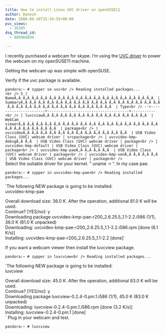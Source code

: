 ```yaml
---
title: How to install Linux UVC driver on openSUSE11
author: Danesh
date: 2008-06-26T15:54:55+00:00
pvc_views:
  - 16385
dsq_thread_id:
  - 889966894

---
```

I recently purchased a webcam for skype. I&#8217;m using the [UVC driver][1] to power the webcam on my openSUSE11 machine.

Getting the webcam up was simple with openSUSE.

Verify if the uvc package is available.

`pandora:~ # zypper se uvc<br />
Reading installed packages...`  
`<br />
S | NameÃ‚Â Ã‚Â Ã‚Â Ã‚Â Ã‚Â Ã‚Â Ã‚Â Ã‚Â Ã‚Â Ã‚Â Ã‚Â Ã‚Â Ã‚Â Ã‚Â Ã‚Â Ã‚Â  | SummaryÃ‚Â Ã‚Â Ã‚Â Ã‚Â Ã‚Â Ã‚Â Ã‚Â Ã‚Â Ã‚Â Ã‚Â Ã‚Â Ã‚Â Ã‚Â Ã‚Â Ã‚Â Ã‚Â Ã‚Â Ã‚Â Ã‚Â Ã‚Â Ã‚Â Ã‚Â Ã‚Â Ã‚Â Ã‚Â Ã‚Â Ã‚Â Ã‚Â  | Type<br />
--+----------------------+-------------------------------------+-----------<br />
| luvcviewÃ‚Â Ã‚Â Ã‚Â Ã‚Â Ã‚Â Ã‚Â Ã‚Â Ã‚Â Ã‚Â Ã‚Â Ã‚Â Ã‚Â  | WebCam viewerÃ‚Â Ã‚Â Ã‚Â Ã‚Â Ã‚Â Ã‚Â Ã‚Â Ã‚Â Ã‚Â Ã‚Â Ã‚Â Ã‚Â Ã‚Â Ã‚Â Ã‚Â Ã‚Â Ã‚Â Ã‚Â Ã‚Â Ã‚Â Ã‚Â Ã‚Â  | package<br />
| uvcvideoÃ‚Â Ã‚Â Ã‚Â Ã‚Â Ã‚Â Ã‚Â Ã‚Â Ã‚Â Ã‚Â Ã‚Â Ã‚Â Ã‚Â  | USB Video Class (UVC) webcam driver | srcpackage<br />
| uvcvideo-kmp-debugÃ‚Â Ã‚Â  | USB Video Class (UVC) webcam driver | package<br />
| uvcvideo-kmp-default | USB Video Class (UVC) webcam driver | package<br />
| uvcvideo-kmp-paeÃ‚Â Ã‚Â Ã‚Â Ã‚Â  | USB Video Class (UVC) webcam driver | package<br />
| uvcvideo-kmp-xenÃ‚Â Ã‚Â Ã‚Â Ã‚Â  | USB Video Class (UVC) webcam driver | package<br />
`  
Select the suitable driver for your kernel. &#8221; uname -r &#8220;. In my case pae.

`pandora:~ # zypper in uvcvideo-kmp-pae<br />
Reading installed packages...`

`The following NEW package is going to be installed:<br />
uvcvideo-kmp-pae</p>
<p>Overall download size: 36.0 K. After the operation, additional 81.0 K will be used.<br />
Continue? [YES/no]: y<br />
Downloading package uvcvideo-kmp-pae-r200_2.6.25.5_1.1-2.2.i586 (1/1), 36.0 K (81.0 K unpacked)<br />
Downloading: uvcvideo-kmp-pae-r200_2.6.25.5_1.1-2.2.i586.rpm [done (6.1 K/s)]<br />
Installing: uvcvideo-kmp-pae-r200_2.6.25.5_1.1-2.2 [done]`

If you want a webcam viewer then install the luvcview package.

`pandora:~ # zypper in luvcview<br />
Reading installed packages...`

`The following NEW package is going to be installed:<br />
luvcview</p>
<p>Overall download size: 45.0 K. After the operation, additional 83.0 K will be used.<br />
Continue? [YES/no]: y<br />
Downloading package luvcview-0.2.4-0.pm.1.i586 (1/1), 45.0 K (83.0 K unpacked)<br />
Downloading: luvcview-0.2.4-0.pm.1.i586.rpm [done (3.2 K/s)]<br />
Installing: luvcview-0.2.4-0.pm.1 [done]<br />
`  
Plug in your webcam and test.

`pandora:~ # luvcview`

 [1]: http://linux-uvc.berlios.de/
